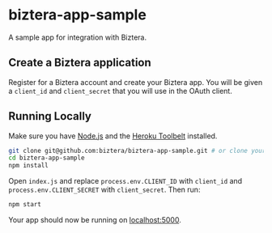 # biztera-app-sample

A sample app for integration with Biztera.

## Create a Biztera application

Register for a Biztera account and create your Biztera app. You will be given a `client_id` and `client_secret` that you will use in the OAuth client.

## Running Locally

Make sure you have [Node.js](http://nodejs.org/) and the [Heroku Toolbelt](https://toolbelt.heroku.com/) installed.

```sh
git clone git@github.com:biztera/biztera-app-sample.git # or clone your own fork
cd biztera-app-sample
npm install
```

Open `index.js` and replace `process.env.CLIENT_ID` with `client_id` and `process.env.CLIENT_SECRET` with `client_secret`. Then run:

```sh
npm start
```

Your app should now be running on [localhost:5000](http://localhost:5000/).
